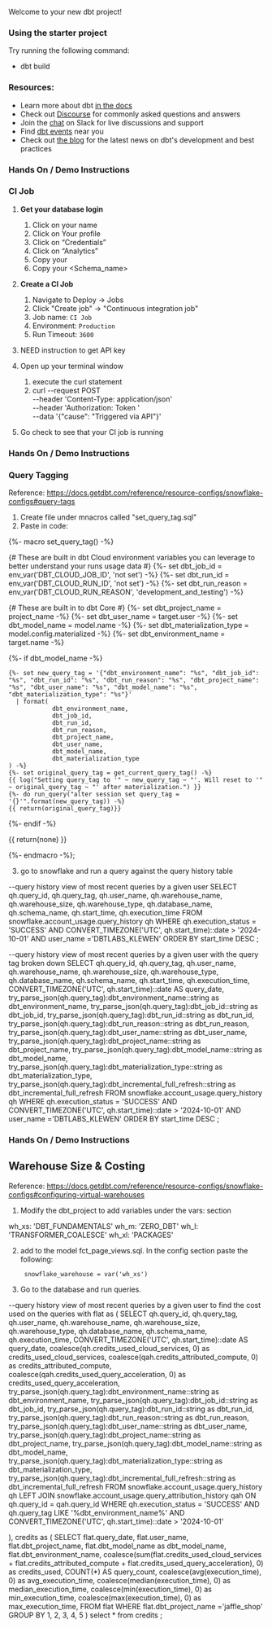 Welcome to your new dbt project!

### Using the starter project

Try running the following command:
- dbt build


### Resources:
- Learn more about dbt [in the docs](https://docs.getdbt.com/docs/introduction)
- Check out [Discourse](https://discourse.getdbt.com/) for commonly asked questions and answers
- Join the [chat](http://slack.getdbt.com/) on Slack for live discussions and support
- Find [dbt events](https://events.getdbt.com) near you
- Check out [the blog](https://blog.getdbt.com/) for the latest news on dbt's development and best practices

### Hands On / Demo Instructions
### CI Job
1. **Get your database login**
   1. Click on your name
   2. Click on Your profile
   3. Click on “Credentials”
   4. Click on “Analytics”
   5. Copy your <Username>
   6. Copy your <Schema_name>

4. **Create a CI Job**
   1. Navigate to Deploy → Jobs
   2. Click "Create job" → "Continuous integration job"
   3. Job name: `CI Job`
   4. Environment: `Production`
   5. Run Timeout: `3600`

5. NEED instruction to get API key

6. Open up your terminal window
   1. execute the curl statement
   2. curl --request POST <your ci job url> \
      --header 'Content-Type: application/json' \
      --header 'Authorization: Token <your token>' \
      --data '{"cause": "Triggered via API"}'
7. Go check to see that your CI job is running


### Hands On / Demo Instructions
### Query Tagging

Reference: https://docs.getdbt.com/reference/resource-configs/snowflake-configs#query-tags

1) Create file under mnacros called "set_query_tag.sql"
2) Paste in code:


{%- macro set_query_tag() -%}

  {# These are built in dbt Cloud environment variables you can leverage to better understand your runs usage data #}
  {%- set dbt_job_id = env_var('DBT_CLOUD_JOB_ID', 'not set') -%}
  {%- set dbt_run_id = env_var('DBT_CLOUD_RUN_ID', 'not set') -%}
  {%- set dbt_run_reason = env_var('DBT_CLOUD_RUN_REASON', 'development_and_testing') -%}

  {# These are built in to dbt Core #}
  {%- set dbt_project_name = project_name -%}
  {%- set dbt_user_name = target.user -%}
  {%- set dbt_model_name = model.name -%}
  {%- set dbt_materialization_type = model.config.materialized -%}
  {%- set dbt_environment_name = target.name -%}

  {%- if dbt_model_name -%}
    
    {%- set new_query_tag = '{"dbt_environment_name": "%s", "dbt_job_id": "%s", "dbt_run_id": "%s", "dbt_run_reason": "%s", "dbt_project_name": "%s", "dbt_user_name": "%s", "dbt_model_name": "%s", "dbt_materialization_type": "%s"}'
      | format(
                dbt_environment_name,
                dbt_job_id,
                dbt_run_id, 
                dbt_run_reason,
                dbt_project_name,
                dbt_user_name,
                dbt_model_name,
                dbt_materialization_type
    ) -%}
    {%- set original_query_tag = get_current_query_tag() -%}
    {{ log("Setting query_tag to '" ~ new_query_tag ~ "'. Will reset to '" ~ original_query_tag ~ "' after materialization.") }}
    {%- do run_query("alter session set query_tag = '{}'".format(new_query_tag)) -%}
    {{ return(original_query_tag)}}
  
  {%- endif -%}
  
  {{ return(none) }}

{%- endmacro -%};

3) go to snowflake and run a query against the query history table

--query history view of most recent queries by a given user
SELECT
    qh.query_id,
    qh.query_tag,
    qh.user_name,
    qh.warehouse_name,
    qh.warehouse_size,
    qh.warehouse_type,
    qh.database_name,
    qh.schema_name,
    qh.start_time,
    qh.execution_time
FROM snowflake.account_usage.query_history qh
WHERE
    qh.execution_status = 'SUCCESS'
    AND CONVERT_TIMEZONE('UTC', qh.start_time)::date > '2024-10-01'
    AND user_name ='DBTLABS_KLEWEN'
ORDER BY start_time DESC ;

--query history view of most recent queries by a given user with the query tag broken down
SELECT
    qh.query_id,
    qh.query_tag,
    qh.user_name,
    qh.warehouse_name,
    qh.warehouse_size,
    qh.warehouse_type,
    qh.database_name,
    qh.schema_name,
    qh.start_time,
    qh.execution_time,
    CONVERT_TIMEZONE('UTC', qh.start_time)::date AS query_date,
    try_parse_json(qh.query_tag):dbt_environment_name::string as dbt_environment_name,
    try_parse_json(qh.query_tag):dbt_job_id::string as dbt_job_id,
    try_parse_json(qh.query_tag):dbt_run_id::string as dbt_run_id,
    try_parse_json(qh.query_tag):dbt_run_reason::string as dbt_run_reason,
    try_parse_json(qh.query_tag):dbt_user_name::string as dbt_user_name,
    try_parse_json(qh.query_tag):dbt_project_name::string as dbt_project_name,
    try_parse_json(qh.query_tag):dbt_model_name::string as dbt_model_name,
    try_parse_json(qh.query_tag):dbt_materialization_type::string as dbt_materialization_type,
    try_parse_json(qh.query_tag):dbt_incremental_full_refresh::string as dbt_incremental_full_refresh
FROM snowflake.account_usage.query_history qh
WHERE
    qh.execution_status = 'SUCCESS'
    AND CONVERT_TIMEZONE('UTC', qh.start_time)::date > '2024-10-01'
    AND user_name ='DBTLABS_KLEWEN'
ORDER BY start_time DESC ;



### Hands On / Demo Instructions
## Warehouse Size & Costing

Reference: https://docs.getdbt.com/reference/resource-configs/snowflake-configs#configuring-virtual-warehouses

1) Modify the  dbt_project to add variables under the vars: section

  wh_xs: 'DBT_FUNDAMENTALS'
  wh_m: 'ZERO_DBT'
  wh_l: 'TRANSFORMER_COALESCE'
  wh_xl: 'PACKAGES'

2) add to the model fct_page_views.sql.  In the config section paste the following:

        snowflake_warehouse = var('wh_xs')

3) Go to the database and run queries.


--query history view of most recent queries by a given user to find the cost used on the queries
with flat as (
    SELECT
        qh.query_id,
        qh.query_tag,
        qh.user_name,
        qh.warehouse_name,
        qh.warehouse_size,
        qh.warehouse_type,
        qh.database_name,
        qh.schema_name,
        qh.execution_time,
        CONVERT_TIMEZONE('UTC', qh.start_time)::date AS query_date,
        coalesce(qh.credits_used_cloud_services, 0) as credits_used_cloud_services,
        coalesce(qah.credits_attributed_compute, 0) as credits_attributed_compute,
        coalesce(qah.credits_used_query_acceleration, 0) as credits_used_query_acceleration,
        try_parse_json(qh.query_tag):dbt_environment_name::string as dbt_environment_name,
        try_parse_json(qh.query_tag):dbt_job_id::string as dbt_job_id,
        try_parse_json(qh.query_tag):dbt_run_id::string as dbt_run_id,
        try_parse_json(qh.query_tag):dbt_run_reason::string as dbt_run_reason,
        try_parse_json(qh.query_tag):dbt_user_name::string as dbt_user_name,
        try_parse_json(qh.query_tag):dbt_project_name::string as dbt_project_name,
        try_parse_json(qh.query_tag):dbt_model_name::string as dbt_model_name,
        try_parse_json(qh.query_tag):dbt_materialization_type::string as dbt_materialization_type,
        try_parse_json(qh.query_tag):dbt_incremental_full_refresh::string as dbt_incremental_full_refresh
    FROM snowflake.account_usage.query_history qh
    LEFT JOIN snowflake.account_usage.query_attribution_history qah
        ON qh.query_id = qah.query_id
    WHERE
        qh.execution_status = 'SUCCESS'
        AND qh.query_tag LIKE '%dbt_environment_name%'
        AND CONVERT_TIMEZONE('UTC', qh.start_time)::date > '2024-10-01'

), credits as (
    SELECT
        flat.query_date,
        flat.user_name,
        flat.dbt_project_name,
        flat.dbt_model_name as dbt_model_name,
        flat.dbt_environment_name,
        coalesce(sum(flat.credits_used_cloud_services + flat.credits_attributed_compute + flat.credits_used_query_acceleration), 0) as credits_used,
        COUNT(*) AS query_count,
        coalesce(avg(execution_time), 0) as avg_execution_time,
        coalesce(median(execution_time), 0) as median_execution_time,
        coalesce(min(execution_time), 0) as min_execution_time,
        coalesce(max(execution_time), 0) as max_execution_time,
    FROM flat
    WHERE flat.dbt_project_name ='jaffle_shop'
    GROUP BY 1, 2, 3, 4, 5
)
select *
from credits
;